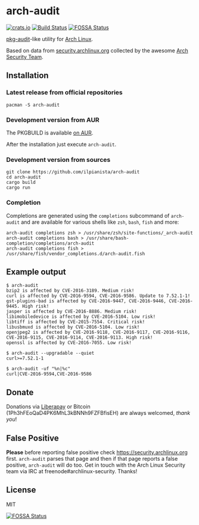 # arch-audit

[![crats.io](https://img.shields.io/crates/v/arch-audit.svg)](https://crates.io/crates/arch-audit)
[![Build Status](https://gitlab.com/ilpianista/arch-audit/badges/master/pipeline.svg)](https://gitlab.com/ilpianista/arch-audit/pipelines)
[![FOSSA Status](https://app.fossa.io/api/projects/git%2Bgithub.com%2Filpianista%2Farch-audit.svg?type=shield)](https://app.fossa.io/projects/git%2Bgithub.com%2Filpianista%2Farch-audit?ref=badge_shield)

[pkg-audit](https://www.freebsd.org/cgi/man.cgi?query=pkg-audit&sektion=8)-like utility for [Arch Linux](https://archlinux.org).

Based on data from [security.archlinux.org](https://security.archlinux.org/) collected by the awesome [Arch Security Team](https://wiki.archlinux.org/index.php/Arch_Security_Team).

## Installation

### Latest release from official repositories

    pacman -S arch-audit

### Development version from AUR

The PKGBUILD is available [on AUR](https://aur.archlinux.org/packages/arch-audit-git).

After the installation just execute `arch-audit`.

### Development version from sources

    git clone https://github.com/ilpianista/arch-audit
    cd arch-audit
    cargo build
    cargo run

### Completion

Completions are generated using the `completions` subcommand of `arch-audit` and are available for various shells like `zsh`, `bash`, `fish` and more:

    arch-audit completions zsh > /usr/share/zsh/site-functions/_arch-audit
    arch-audit completions bash > /usr/share/bash-completion/completions/arch-audit
    arch-audit completions fish > /usr/share/fish/vendor_completions.d/arch-audit.fish

## Example output

    $ arch-audit
    bzip2 is affected by CVE-2016-3189. Medium risk!
    curl is affected by CVE-2016-9594, CVE-2016-9586. Update to 7.52.1-1!
    gst-plugins-bad is affected by CVE-2016-9447, CVE-2016-9446, CVE-2016-9445. High risk!
    jasper is affected by CVE-2016-8886. Medium risk!
    libimobiledevice is affected by CVE-2016-5104. Low risk!
    libtiff is affected by CVE-2015-7554. Critical risk!
    libusbmuxd is affected by CVE-2016-5104. Low risk!
    openjpeg2 is affected by CVE-2016-9118, CVE-2016-9117, CVE-2016-9116, CVE-2016-9115, CVE-2016-9114, CVE-2016-9113. High risk!
    openssl is affected by CVE-2016-7055. Low risk!

    $ arch-audit --upgradable --quiet
    curl>=7.52.1-1

    $ arch-audit -uf "%n|%c"
    curl|CVE-2016-9594,CVE-2016-9586

## Donate

Donations via [Liberapay](https://liberapay.com/ilpianista) or Bitcoin (1Ph3hFEoQaD4PK6MhL3kBNNh9FZFBfisEH) are always welcomed, _thank you_!

## False Positive

**Please** before reporting false positive check https://security.archlinux.org first. `arch-audit` parses that page and then if that page reports a false positive, `arch-audit` will do too. Get in touch with the Arch Linux Security team via IRC at freenode#archlinux-security. Thanks!

## License

MIT


[![FOSSA Status](https://app.fossa.io/api/projects/git%2Bgithub.com%2Filpianista%2Farch-audit.svg?type=large)](https://app.fossa.io/projects/git%2Bgithub.com%2Filpianista%2Farch-audit?ref=badge_large)

